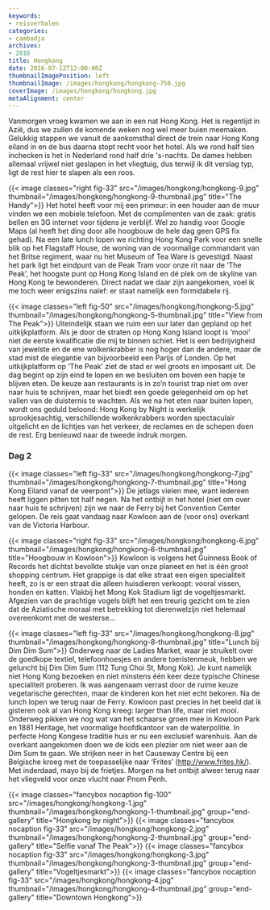 ```yaml
---
keywords:
- reisverhalen
categories:
- cambodja
archives:
- 2016
title: Hongkong
date: 2016-07-12T12:00:00Z
thumbnailImagePosition: left
thumbnailImage: /images/hongkong/hongkong-750.jpg
coverImage: /images/hongkong/hongkong.jpg
metaAlignment: center
---
```


Vanmorgen vroeg kwamen we aan in een nat Hong Kong. Het is regentijd in Azië, dus we zullen de komende weken nog wel meer buien meemaken. Gelukkig stappen we vanuit de aankomsthal direct de trein naar Hong Kong eiland in en de bus daarna stopt recht voor het hotel. Als we rond half tien inchecken is het in Nederland rond half drie 's-nachts. De dames hebben allemaal vrijwel niet geslapen in het vliegtuig, dus terwijl ik dit verslag typ, ligt de rest hier te slapen als een roos.

{{< image classes="right fig-33" src="/images/hongkong/hongkong-9.jpg" thumbnail="/images/hongkong/hongkong-9-thumbnail.jpg" title="The Handy">}}
Het hotel heeft voor mij een primeur: in een houder aan de muur vinden we een mobiele telefoon. Met de complimenten van de zaak: gratis bellen en 3G internet voor tijdens je verblijf. Wel zo handig voor Google Maps (al heeft het ding door alle hoogbouw de hele dag geen GPS fix gehad).
Na een late lunch lopen we richting Hong Kong Park voor een snelle blik op het Flagstaff House, de woning van de voormalige commandant van het Britse regiment, waar nu het Museum of Tea Ware is gevestigd.
Naast het park ligt het eindpunt van de Peak Tram voor onze rit naar de ‘The Peak’, het hoogste punt op Hong Kong Island en dé plek om de skyline van Hong Kong te bewonderen. Direct nadat we daar zijn aangekomen, voel ik me toch weer enigszins naïef: er staat namelijk een formidabele rij.

{{< image classes="left fig-50" src="/images/hongkong/hongkong-5.jpg" thumbnail="/images/hongkong/hongkong-5-thumbnail.jpg" title="View from The Peak">}}
Uiteindelijk staan we ruim een uur later dan gepland op het uitkijkplatform. Als je door de straten op Hong Kong Island loopt is ‘mooi’ niet de eerste kwalificatie die mij te binnen schiet. Het is een bedrijvigheid van jewelste en de ene wolkenkrabber is nog hoger dan de andere, maar de stad mist de elegantie van bijvoorbeeld een Parijs of Londen. Op het uitkijkplatform op ‘The Peak’ ziet de stad er wel groots en imposant uit.
De dag begint op zijn eind te lopen en we besluiten om boven een hapje te blijven eten. De keuze aan restaurants is in zo’n tourist trap niet om over naar huis te schrijven, maar het biedt een goede gelegenheid om op het vallen van de duisternis te wachten. Als we na het eten naar buiten lopen, wordt ons geduld beloond: Hong Kong by Night is werkelijk sprookjesachtig, verschillende wolkenkrabbers worden spectaculair uitgelicht en de lichtjes van het verkeer, de reclames en de schepen doen de rest. Erg benieuwd naar de tweede indruk morgen.

### Dag 2

{{< image classes="left fig-33" src="/images/hongkong/hongkong-7.jpg" thumbnail="/images/hongkong/hongkong-7-thumbnail.jpg" title="Hong Kong Eiland vanaf de veerpont">}}
De jetlags vielen mee, want iedereen heeft liggen pitten tot half negen. Na het ontbijt in het hotel (niet om over naar huis te schrijven) zijn we naar de Ferry bij het Convention Center gelopen. De reis gaat vandaag naar Kowloon aan de (voor ons) overkant van de Victoria Harbour.

{{< image classes="right fig-33" src="/images/hongkong/hongkong-6.jpg" thumbnail="/images/hongkong/hongkong-6-thumbnail.jpg" title="Hoogbouw in Kowloon">}}
Kowloon is volgens het Guinness Book of Records het dichtst bevolkte stukje van onze planeet en het is één groot shopping centrum. Het grappige is dat elke straat een eigen specialiteit heeft, zo is er een straat die alleen huisdieren verkoopt: vooral vissen, honden en katten. Vlakbij het Mong Kok Stadium ligt de vogeltjesmarkt. Afgezien van de prachtige vogels blijft het een treurig gezicht om te zien dat de Aziatische moraal met betrekking tot dierenwelzijn niet helemaal overeenkomt met de westerse…

{{< image classes="left fig-33" src="/images/hongkong/hongkong-8.jpg" thumbnail="/images/hongkong/hongkong-8-thumbnail.jpg" title="Lunch bij Dim Dim Sum">}}
Onderweg naar de Ladies Market, waar je struikelt over de goedkope textiel, telefoonhoesjes en andere toeristenmeuk, hebben we geluncht bij Dim Dim Sum (112 Tung Choi St, Mong Kok). Je kunt namelijk niet Hong Kong bezoeken en niet minstens één keer deze typische Chinese specialiteit proberen. Ik was aangenaam verrast door de ruime keuze vegetarische gerechten, maar de kinderen kon het niet echt bekoren.
Na de lunch lopen we terug naar de Ferry. Kowloon past precies in het beeld dat ik gisteren ook al van Hong Kong kreeg: larger than life, maar niet mooi. Onderweg pikken we nog wat van het schaarse groen mee in Kowloon Park en 1881 Heritage, het voormalige hoofdkantoor van de waterpolitie. In perfecte Hong Kongese traditie huis er nu een exclusief warenhuis.
Aan de overkant aangekomen doen we de kids een plezier om niet weer aan de Dim Sum te gaan. We strijken neer in het Causeway Centre bij een Belgische kroeg met de toepasselijke naar ‘Frites’ (http://www.frites.hk/). Met inderdaad, mayo bij de frietjes.
Morgen na het ontbijt alweer terug naar het vliegveld voor onze vlucht naar Pnom Penh.

{{< image classes="fancybox nocaption fig-100" src="/images/hongkong/hongkong-1.jpg" thumbnail="/images/hongkong/hongkong-1-thumbnail.jpg" group="end-gallery" title="Hongkong by night">}}
{{< image classes="fancybox nocaption fig-33" src="/images/hongkong/hongkong-2.jpg" thumbnail="/images/hongkong/hongkong-2-thumbnail.jpg" group="end-gallery" title="Selfie vanaf The Peak">}}
{{< image classes="fancybox nocaption fig-33" src="/images/hongkong/hongkong-3.jpg" thumbnail="/images/hongkong/hongkong-3-thumbnail.jpg" group="end-gallery" title="Vogeltjesmarkt">}}
{{< image classes="fancybox nocaption fig-33" src="/images/hongkong/hongkong-4.jpg" thumbnail="/images/hongkong/hongkong-4-thumbnail.jpg" group="end-gallery" title="Downtown Hongkong">}}
